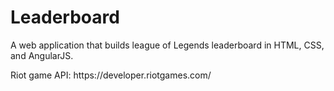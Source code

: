 # Leaderboard
<p>A web application that builds league of Legends leaderboard in HTML, CSS, and AngularJS.</p>

<p>Riot game API: https://developer.riotgames.com/ </p>


